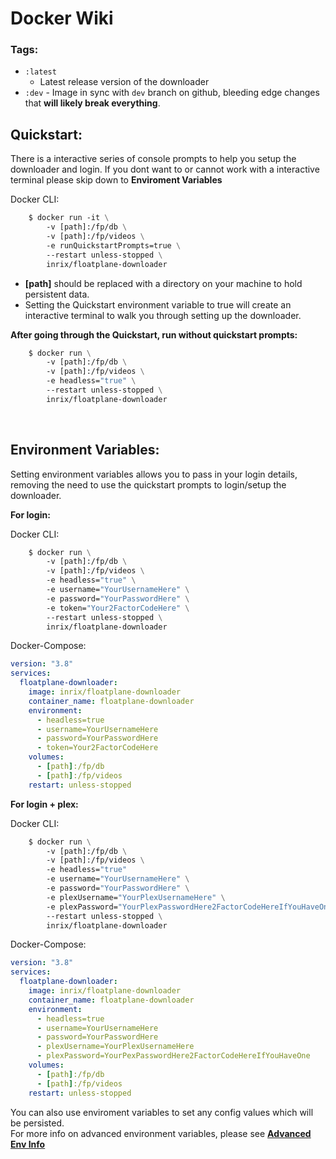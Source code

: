 # Docker Wiki

### Tags:

- `:latest`
  - Latest release version of the downloader
- `:dev` - Image in sync with `dev` branch on github, bleeding edge changes that **will likely break everything**.
  <br>

## Quickstart:

There is a interactive series of console prompts to help you setup the downloader and login. If you dont want to or cannot work with a interactive terminal please skip down to **Enviroment Variables**

Docker CLI:
```dockerfile
    $ docker run -it \
    	-v [path]:/fp/db \
    	-v [path]:/fp/videos \
    	-e runQuickstartPrompts=true \
    	--restart unless-stopped \
        inrix/floatplane-downloader
```

- **[path]** should be replaced with a directory on your machine to hold persistent data.
- Setting the Quickstart environment variable to true will create an interactive terminal to walk you through setting up the downloader.

**After going through the Quickstart, run without quickstart prompts:**

```dockerfile
    $ docker run \
    	-v [path]:/fp/db \
    	-v [path]:/fp/videos \
    	-e headless="true" \
        --restart unless-stopped \
        inrix/floatplane-downloader
```

<br>

## Environment Variables:

Setting environment variables allows you to pass in your login details, removing the need to use the quickstart prompts to login/setup the downloader.

**For login:**

Docker CLI:
```dockerfile
    $ docker run \
    	-v [path]:/fp/db \
    	-v [path]:/fp/videos \
    	-e headless="true" \
    	-e username="YourUsernameHere" \
    	-e password="YourPasswordHere" \
    	-e token="Your2FactorCodeHere" \
    	--restart unless-stopped \
    	inrix/floatplane-downloader
```

Docker-Compose:
```yaml
version: "3.8"
services:
  floatplane-downloader:
    image: inrix/floatplane-downloader
    container_name: floatplane-downloader
    environment:
      - headless=true
      - username=YourUsernameHere
      - password=YourPasswordHere
      - token=Your2FactorCodeHere
    volumes:
      - [path]:/fp/db
      - [path]:/fp/videos
    restart: unless-stopped
```

**For login + plex:**

Docker CLI:
```dockerfile
    $ docker run \
    	-v [path]:/fp/db \
    	-v [path]:/fp/videos \
    	-e headless="true"
    	-e username="YourUsernameHere" \
    	-e password="YourPasswordHere" \
    	-e plexUsername="YourPlexUsernameHere" \
    	-e plexPassword="YourPlexPasswordHere2FactorCodeHereIfYouHaveOne" \
    	--restart unless-stopped \
    	inrix/floatplane-downloader
```

Docker-Compose:
```yaml
version: "3.8"
services:
  floatplane-downloader:
    image: inrix/floatplane-downloader
    container_name: floatplane-downloader
    environment:
      - headless=true
      - username=YourUsernameHere
      - password=YourPasswordHere
      - plexUsername=YourPlexUsernameHere
      - plexPassword=YourPexPasswordHere2FactorCodeHereIfYouHaveOne
    volumes:
      - [path]:/fp/db
      - [path]:/fp/videos
    restart: unless-stopped
```

You can also use enviroment variables to set any config values which will be persisted.<br>
For more info on advanced environment variables, please see **[Advanced Env Info](https://github.com/Inrixia/Floatplane-Downloader/blob/master/wiki/advenv.md)**
